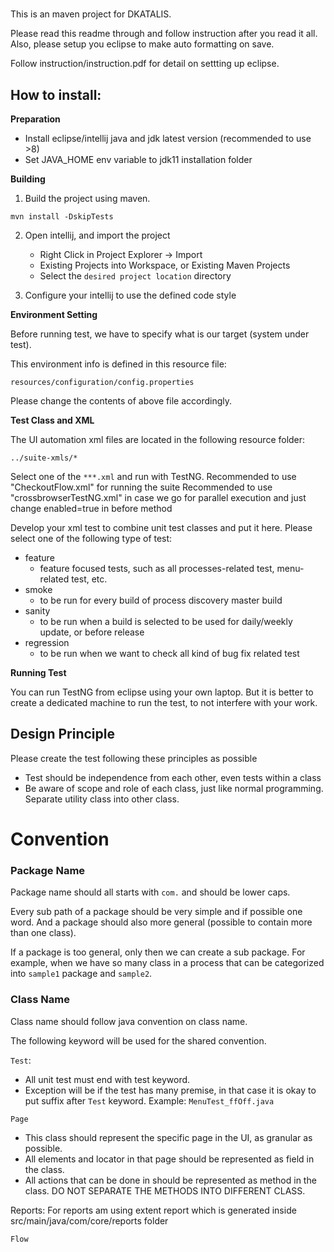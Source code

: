 
# 

This is an maven project for DKATALIS.

Please read this readme through and follow instruction after you read it all.
Also, please setup you eclipse to make auto formatting on save.

Follow instruction/instruction.pdf for detail on settting up eclipse.

## How to install:

**Preparation**

- Install eclipse/intellij java and jdk latest version (recommended to use >8) 
- Set JAVA_HOME env variable to jdk11 installation folder


**Building**

1. Build the project using maven.

```
mvn install -DskipTests 
```

2. Open intellij, and import the project
   - Right Click in Project Explorer -> Import
   - Existing Projects into Workspace, or Existing Maven Projects
   - Select the `desired project location` directory 

3. Configure your intellij to use the defined code style
   

**Environment Setting**

Before running test, we have to specify what is our target (system under test).

This environment info is defined in this resource file:

```
resources/configuration/config.properties

```
Please change the contents of above file accordingly.


**Test Class and XML**

The UI automation xml files are located in the following resource folder:

```
../suite-xmls/*
```

Select one of the `***.xml` and run with TestNG. 
Recommended to use "CheckoutFlow.xml" for running the suite
Recommended to use "crossbrowserTestNG.xml" in case we go for parallel execution and just change enabled=true in before method


Develop your xml test to combine unit test classes and put it here. Please select one of the following type of test:

- feature
  - feature focused tests, such as all processes-related test, menu-related test, etc.
- smoke
  - to be run for every build of process discovery master build
- sanity
  - to be run when a build is selected to be used for daily/weekly update, or before release
- regression
  - to be run when we want to check all kind of bug fix related test


**Running Test**

You can run TestNG from eclipse using your own laptop. But it is better to create a dedicated machine to run the test, to not interfere with your work.



## Design Principle
Please create the test following these principles as possible
- Test should be independence from each other, even tests within a class
- Be aware of scope and role of each class, just like normal programming. Separate utility class into other class.





# Convention

### Package Name
Package name should all starts with `com.` and should be lower caps.

Every sub path of a package should be very simple and if possible one word. And a package should also more general (possible to contain more than one class).


If a package is too general, only then we can create a sub package. For example, when we have so many class in a process that can be categorized into `sample1` package and `sample2`. 


### Class Name

Class name should follow java convention on class name. 

The following keyword will be used for the shared convention.

`Test`: 

- All unit test must end with test keyword. 
- Exception will be if the test has many premise, in that case it is okay to put suffix after `Test` keyword. Example: `MenuTest_ffOff.java`

`Page`


- This class should represent the specific page in the UI, as granular as possible. 
- All elements and locator in that page should be represented as field in the class.
- All actions that can be done in should be represented as method in the class. 
  DO NOT SEPARATE THE METHODS INTO DIFFERENT CLASS.

Reports:
For reports am using extent report which is generated inside src/main/java/com/core/reports  folder

`Flow`

